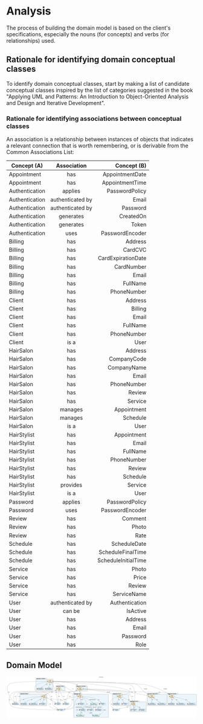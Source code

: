 # Analysis

The process of building the domain model is based on the client's specifications, especially the nouns (for concepts) and verbs (for relationships) used.

## Rationale for identifying domain conceptual classes ##

To identify domain conceptual classes, start by making a list of candidate conceptual classes inspired by the list of categories suggested in the book "Applying UML and Patterns: An Introduction to Object-Oriented Analysis and Design and Iterative Development".

### **Rationale for identifying associations between conceptual classes** ###

An association is a relationship between instances of objects that indicates a relevant connection that is worth remembering, or is derivable from the Common Associations List:


| Concept (A)     |  Association      |  Concept (B)       |
| --------------- |:-----------------:| ------------------:|
| Appointment     | has               | AppointmentDate    |
| Appointment     | has               | AppointmentTime    |
| Authentication  | applies           | PasswordPolicy     |
| Authentication  | authenticated by  | Email              |
| Authentication  | authenticated by  | Password           |
| Authentication  | generates         | CreatedOn          |
| Authentication  | generates         | Token              |
| Authentication  | uses              | PasswordEncoder    |
| Billing         | has               | Address            |
| Billing         | has               | CardCVC            |
| Billing         | has               | CardExpirationDate |
| Billing         | has               | CardNumber         |
| Billing         | has               | Email              |
| Billing         | has               | FullName           |
| Billing         | has               | PhoneNumber        |
| Client          | has               | Address            |
| Client          | has               | Billing            |
| Client          | has               | Email              |
| Client          | has               | FullName           |
| Client          | has               | PhoneNumber        |
| Client          | is a              | User               |
| HairSalon       | has               | Address            |
| HairSalon       | has               | CompanyCode        |
| HairSalon       | has               | CompanyName        |
| HairSalon       | has               | Email              |
| HairSalon       | has               | PhoneNumber        |
| HairSalon       | has               | Review             |
| HairSalon       | has               | Service            |
| HairSalon       | manages           | Appointment        |
| HairSalon       | manages           | Schedule           |
| HairSalon       | is a              | User               |
| HairStylist     | has               | Appointment        |
| HairStylist     | has               | Email              |
| HairStylist     | has               | FullName           |
| HairStylist     | has               | PhoneNumber        |
| HairStylist     | has               | Review             |
| HairStylist     | has               | Schedule           |
| HairStylist     | provides          | Service            |
| HairStylist     | is a              | User               |
| Password        | applies           | PasswordPolicy     |
| Password        | uses              | PasswordEncoder    |
| Review          | has               | Comment            |
| Review          | has               | Photo              |
| Review          | has               | Rate               |
| Schedule        | has               | ScheduleDate       |
| Schedule        | has               | ScheduleFinalTime  |
| Schedule        | has               | ScheduleInitialTime|
| Service         | has               | Photo              |
| Service         | has               | Price              |
| Service         | has               | Review             |
| Service         | has               | ServiceName        |
| User            | authenticated by  | Authentication     |
| User            | can be            | IsActive           |
| User            | has               | Address            |
| User            | has               | Email              |
| User            | has               | Password           |
| User            | has               | Role               |


## Domain Model

![Domain Model](svg/domain-model.svg)
